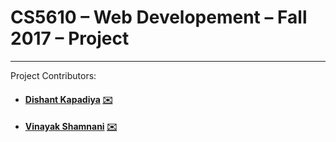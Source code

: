 # CS5610 – Web Developement – Fall 2017 – Project
-------------------------------------------------------------------------------
Project Contributors:
* #### [Dishant Kapadiya](https://www.linkedin.com/in/dishantkapadiya) [✉️](kapadiya.d@husky.neu.edu)
* #### [Vinayak Shamnani](https://www.linkedin.com/in/vinayak-shamnani) [✉️](shamnani.v@husky.neu.edu)
